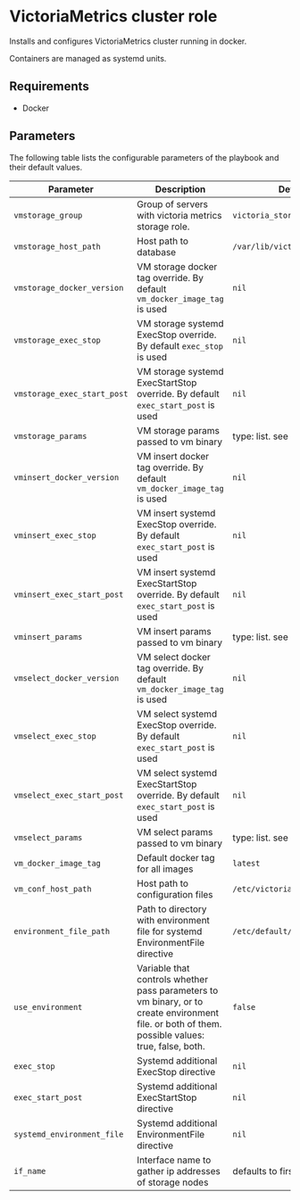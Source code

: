 # VictoriaMetrics cluster role

Installs and configures VictoriaMetrics cluster running in docker.

Containers are managed as systemd units.

## Requirements
- Docker

## Parameters

The following table lists the configurable parameters of the playbook and their default values.

| Parameter                                                 | Description                                                                                                                                       | Default                                                      |
|-----------------------------------------------------------|---------------------------------------------------------------------------------------------------------------------------------------------------|--------------------------------------------------------------|
| `vmstorage_group`                                         | Group of servers with victoria metrics storage role.                                                                                              | `victoria_storage`                                           |
| `vmstorage_host_path`                                     | Host path to database                                                                                                                             | `/var/lib/victoriametrics`                                   |
| `vmstorage_docker_version`                                | VM storage docker tag override. By default `vm_docker_image_tag` is used                                                                          | `nil`                                                        |
| `vmstorage_exec_stop`                                     | VM storage systemd ExecStop override. By default `exec_stop` is used                                                                              | `nil`                                                        |
| `vmstorage_exec_start_post`                               | VM storage systemd ExecStartStop override. By default `exec_start_post` is used                                                                   | `nil`                                                        |
| `vmstorage_params`                                        | VM storage params passed to vm binary                                                                                                             | type: list. see defaults.yml                                 |
| `vminsert_docker_version`                                 | VM insert docker tag override. By default `vm_docker_image_tag` is used                                                                           | `nil`                                                        |
| `vminsert_exec_stop`                                      | VM insert systemd ExecStop override. By default `exec_start_post` is used                                                                         | `nil`                                                        |
| `vminsert_exec_start_post`                                | VM insert systemd ExecStartStop override. By default `exec_start_post` is used                                                                    | `nil`                                                        |
| `vminsert_params`                                         | VM insert params passed to vm binary                                                                                                              | type: list. see defaults.yml                                 |
| `vmselect_docker_version`                                 | VM select docker tag override. By default `vm_docker_image_tag` is used                                                                           | `nil`                                                        |
| `vmselect_exec_stop`                                      | VM select systemd ExecStop override. By default `exec_start_post` is used                                                                         | `nil`                                                        |
| `vmselect_exec_start_post`                                | VM select systemd ExecStartStop override. By default `exec_start_post` is used                                                                    | `nil`                                                        |
| `vmselect_params`                                         | VM select params passed to vm binary                                                                                                              | type: list. see defaults.yml                                 |
| `vm_docker_image_tag`                                     | Default docker tag for all images                                                                                                                 | `latest`                                                     |
| `vm_conf_host_path`                                       | Host path to configuration files                                                                                                                  | `/etc/victoriametrics`                                       |
| `environment_file_path`                                   | Path to directory with environment file for systemd EnvironmentFile directive                                                                     | `/etc/default/vm_environment`                                |
| `use_environment`                                         | Variable that controls whether pass parameters to vm binary, or to create environment file. or both of them. possible values: true, false, both.  | `false`                                                      |
| `exec_stop`                                               | Systemd additional ExecStop directive                                                                                                             | `nil`                                                        |
| `exec_start_post`                                         | Systemd additional ExecStartStop directive                                                                                                        | `nil`                                                        |
| `systemd_environment_file`                                | Systemd additional EnvironmentFile directive                                                                                                      | `nil`                                                        |
| `if_name`                                                 | Interface name to gather ip addresses of storage nodes                                                                                            | defaults to first interface                                  |
